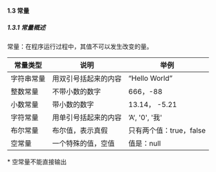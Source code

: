 #### 1.3 常量

##### 1.3.1 常量概述

常量：在程序运行过程中，其值不可以发生改变的量。

| 常量类型   | 说明                 | 举例                    |
| ---------- | -------------------- | ----------------------- |
| 字符串常量 | 用双引号括起来的内容 | “Hello World”           |
| 整数常量   | 不带小数的数字       | 666，-88                |
| 小数常量   | 带小数的数字         | 13.14， -5.21           |
| 字符常量   | 用单引号括起来的内容 | ’A‘, '0', '我'          |
| 布尔常量   | 布尔值，表示真假     | 只有两个值：true，false |
| 空常量     | 一个特殊的值，空值   | 值是：null              |

\* 空常量不能直接输出

